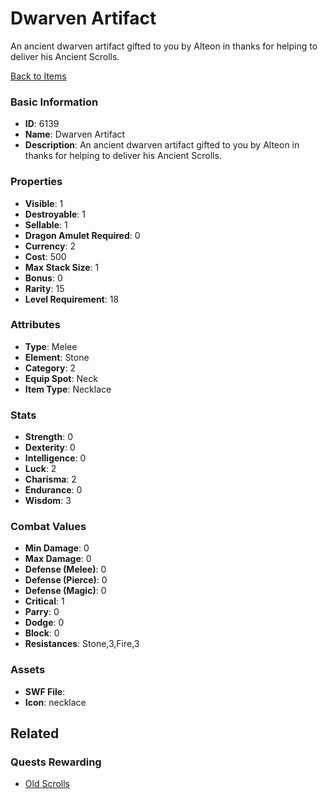 # Dwarven Artifact

An ancient dwarven artifact gifted to you by Alteon in thanks for helping to deliver his Ancient Scrolls.

[Back to Items](../items.md)

### Basic Information

- **ID**: 6139
- **Name**: Dwarven Artifact
- **Description**: An ancient dwarven artifact gifted to you by Alteon in thanks for helping to deliver his Ancient Scrolls.

### Properties

- **Visible**: 1
- **Destroyable**: 1
- **Sellable**: 1
- **Dragon Amulet Required**: 0
- **Currency**: 2
- **Cost**: 500
- **Max Stack Size**: 1
- **Bonus**: 0
- **Rarity**: 15
- **Level Requirement**: 18

### Attributes

- **Type**: Melee
- **Element**: Stone
- **Category**: 2
- **Equip Spot**: Neck
- **Item Type**: Necklace

### Stats

- **Strength**: 0
- **Dexterity**: 0
- **Intelligence**: 0
- **Luck**: 2
- **Charisma**: 2
- **Endurance**: 0
- **Wisdom**: 3

### Combat Values

- **Min Damage**: 0
- **Max Damage**: 0
- **Defense (Melee)**: 0
- **Defense (Pierce)**: 0
- **Defense (Magic)**: 0
- **Critical**: 1
- **Parry**: 0
- **Dodge**: 0
- **Block**: 0
- **Resistances**: Stone,3,Fire,3

### Assets

- **SWF File**: 
- **Icon**: necklace

## Related

### Quests Rewarding

- [Old Scrolls](../quests/830-old-scrolls.md)

